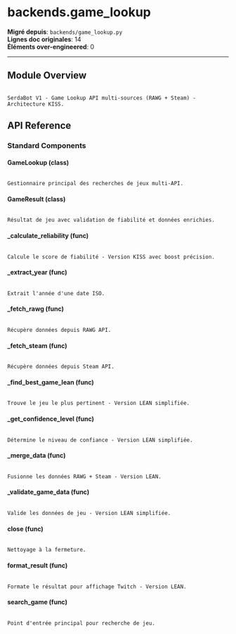 # backends.game_lookup

**Migré depuis**: `backends/game_lookup.py`  
**Lignes doc originales**: 14  
**Éléments over-engineered**: 0  

---

## Module Overview

```text

SerdaBot V1 - Game Lookup API multi-sources (RAWG + Steam) - Architecture KISS.

```

## API Reference

### Standard Components

#### GameLookup (class)

```text

Gestionnaire principal des recherches de jeux multi-API.

```

#### GameResult (class)

```text

Résultat de jeu avec validation de fiabilité et données enrichies.

```

#### _calculate_reliability (func)

```text

Calcule le score de fiabilité - Version KISS avec boost précision.

```

#### _extract_year (func)

```text

Extrait l'année d'une date ISO.

```

#### _fetch_rawg (func)

```text

Récupère données depuis RAWG API.

```

#### _fetch_steam (func)

```text

Récupère données depuis Steam API.

```

#### _find_best_game_lean (func)

```text

Trouve le jeu le plus pertinent - Version LEAN simplifiée.

```

#### _get_confidence_level (func)

```text

Détermine le niveau de confiance - Version LEAN simplifiée.

```

#### _merge_data (func)

```text

Fusionne les données RAWG + Steam - Version LEAN.

```

#### _validate_game_data (func)

```text

Valide les données de jeu - Version LEAN simplifiée.

```

#### close (func)

```text

Nettoyage à la fermeture.

```

#### format_result (func)

```text

Formate le résultat pour affichage Twitch - Version LEAN.

```

#### search_game (func)

```text

Point d'entrée principal pour recherche de jeu.

```
